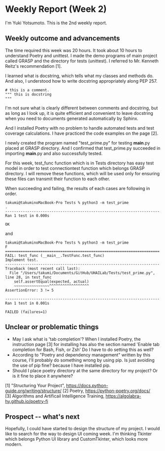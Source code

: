 # Weekly Report (Week 2)  
I'm Yuki Yotsumoto. This is the 2nd weekly report.

## Weekly outcome and advancements  
The time required this week was 20 hours. It took about 10 hours to understand Poetry and unittest. I made the demo programs of main project called GRASP and the directory for tests (unittest). I referred to Mr. Kenneth Reitz's recommendation [1].

I learned what is docstring, which tells what my classes and methods do. And also, I understood how to write docstring appropriately along PEP 257.

```
# this is a comment.
""" this is docstring
"""
```
I'm not sure what is clearly different between comments and docstring, but as long as I look up, it is quite efficient and convenient to leave docstring when you need to documents generated automatically by Sphinx.

And I installed Poetry with no problem to handle automated tests and test coverage calculations. I have practiced the code examples on the page [2].    

I newly created the program named "test_prime.py" for testing __main__.py placed at GRASP directory. And I confirmed that test_prime.py succeeded in importing __main__.py and also successfully tested.  

For this week, test_func function which is in Tests directory has easy test model in order to test connectiontest function which belongs GRASP directory. I will remove these functions, which will be used only for ensuring these files can transmit their function to each other.  

When succeeding and failing, the results of each cases are following in order.  
```
takumi@takuminoMacBook-Pro Tests % python3 -m test_prime
.
----------------------------------------------------------------------
Ran 1 test in 0.000s

OK
```  
and  
```
takumi@takuminoMacBook-Pro Tests % python3 -m test_prime
F
======================================================================
FAIL: test_func (__main__.TestFunc.test_func)
Implement test.
----------------------------------------------------------------------
Traceback (most recent call last):
  File "/Users/takumi/Documents/GitHub/UHAILab/Tests/test_prime.py", line 28, in test_func
    self.assertEqual(expected, actual)
    ~~~~~~~~~~~~~~~~^^^^^^^^^^^^^^^^^^
AssertionError: 3 != 5

----------------------------------------------------------------------
Ran 1 test in 0.001s

FAILED (failures=1)
```  

## Unclear or problematic things  
- May I ask what is 'tab completion'? When I installed Poetry, the instruction page [3] for installing has also the section named 'Enable tab completion for Bash, Fish, or Zsh' Do I have to do setting this as well?  
- According to "Poetry and dependency management" written by this course, I'll probably do something wrong by using pip. Is just avoiding the use of pip fine? because I have installed pip.  
- Should I place poetry directory at the same directory for my project? Or is it fine to place it anywhere?

[1] "Structuring Your Project", https://docs.python-guide.org/writing/structure/
[2] Poetry, https://python-poetry.org/docs/  
[3] Algorithms and Artificail Intelligence Training, https://algolabra-hy.github.io/poetry-fi  

## Prospect -- what's next  
Hopefully, I could have started to design the structure of my project. I would like to search for the way to design UI coming week. I'm thinking Tkinter which belongs Python UI library and CustomTkinter, which looks more modern.